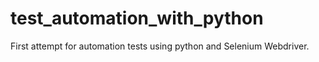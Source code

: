 # test_automation_with_python
First attempt for automation tests using python and Selenium Webdriver.
